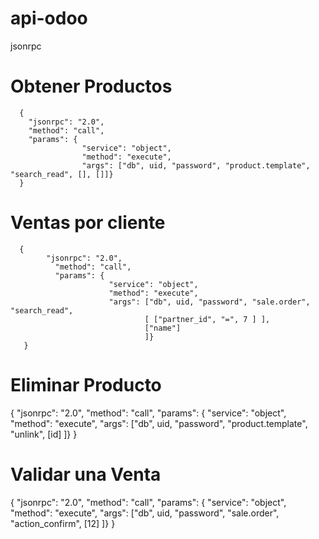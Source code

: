 # api-odoo
jsonrpc
# Obtener Productos
      {
        "jsonrpc": "2.0",
        "method": "call",
        "params": {
                    "service": "object", 
                    "method": "execute", 
                    "args": ["db", uid, "password", "product.template", "search_read", [], []]}
      }
# Ventas por cliente
      {
            "jsonrpc": "2.0",
              "method": "call",
              "params": {
                          "service": "object", 
                          "method": "execute", 
                          "args": ["db", uid, "password", "sale.order", "search_read", 
                                  [ ["partner_id", "=", 7 ] ], 
                                  ["name"]
                                  ]}
       }
# Eliminar Producto
{
        "jsonrpc": "2.0",
        "method": "call",
        "params": {
                    "service": "object", 
                    "method": "execute", 
                    "args": ["db", uid, "password", "product.template", "unlink", [id] ]}
    }

# Validar una Venta
{
        "jsonrpc": "2.0",
        "method": "call",
        "params": {
                    "service": "object", 
                    "method": "execute", 
                    "args": ["db", uid, "password", "sale.order", "action_confirm", [12] ]}
    }
